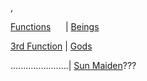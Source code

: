  , 

[Functions](social-structure-class-caste.md)      | [Beings](pie-beings.md)

[3rd Function](third-function.md) | [Gods](pie-deities.md)

.......................| [Sun Maiden](sun-maiden.md)???
